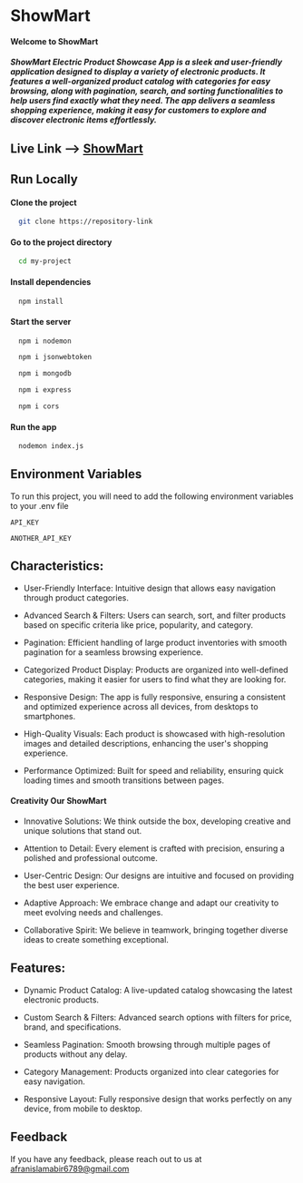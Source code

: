 # ShowMart

#### Welcome to ShowMart

##### ShowMart Electric Product Showcase App is a sleek and user-friendly application designed to display a variety of electronic products. It features a well-organized product catalog with categories for easy browsing, along with pagination, search, and sorting functionalities to help users find exactly what they need. The app delivers a seamless shopping experience, making it easy for customers to explore and discover electronic items effortlessly.

## Live Link --> [ShowMart](https://showmart-dd30a.web.app)



## Run Locally

#### Clone the project

```bash
  git clone https://repository-link
```

#### Go to the project directory

```bash
  cd my-project
```

#### Install dependencies

```bash
  npm install
```

#### Start the server

```bash
  npm i nodemon
```


```bash
  npm i jsonwebtoken
```

```bash
  npm i mongodb
```

```bash
  npm i express
```

```bash
  npm i cors
```

#### Run the app

```bash
  nodemon index.js
```




## Environment Variables

To run this project, you will need to add the following environment variables to your .env file

`API_KEY`

`ANOTHER_API_KEY`





## Characteristics:


- User-Friendly Interface: Intuitive design that allows easy navigation through product categories.

- Advanced Search & Filters: Users can search, sort, and filter products based on specific criteria like price, popularity, and category.

- Pagination: Efficient handling of large product inventories with smooth pagination for a seamless browsing experience.

- Categorized Product Display: Products are organized into well-defined categories, making it easier for users to find what they are looking for.

- Responsive Design: The app is fully responsive, ensuring a consistent and optimized experience across all devices, from desktops to smartphones.

- High-Quality Visuals: Each product is showcased with high-resolution images and detailed descriptions, enhancing the user's shopping experience.

- Performance Optimized: Built for speed and reliability, ensuring quick loading times and smooth transitions between pages.




#### Creativity Our ShowMart

- Innovative Solutions: We think outside the box, developing creative and unique solutions that stand out.

- Attention to Detail: Every element is crafted with precision, ensuring a polished and professional outcome.

- User-Centric Design: Our designs are intuitive and focused on providing the best user experience.

- Adaptive Approach: We embrace change and adapt our creativity to meet evolving needs and challenges.

- Collaborative Spirit: We believe in teamwork, bringing together diverse ideas to create something exceptional.

## Features:

- Dynamic Product Catalog: A live-updated catalog showcasing the latest electronic products.

- Custom Search & Filters: Advanced search options with filters for price, brand, and specifications.

- Seamless Pagination: Smooth browsing through multiple pages of products without any delay.

- Category Management: Products organized into clear categories for easy navigation.

- Responsive Layout: Fully responsive design that works perfectly on any device, from mobile to desktop.


## Feedback

If you have any feedback, please reach out to us at afranislamabir6789@gmail.com
